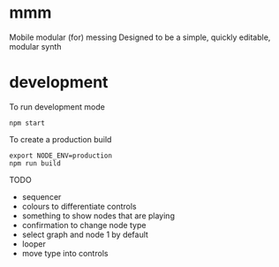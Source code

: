 # mmm
Mobile modular (for) messing
Designed to be a simple, quickly editable, modular synth

# development
To run development mode
```
npm start
```
To create a production build
```
export NODE_ENV=production
npm run build
```


TODO
- sequencer
- colours to differentiate controls
- something to show nodes that are playing
- confirmation to change node type
- select graph and node 1 by default
- looper
- move type into controls